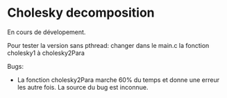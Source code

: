 Cholesky decomposition
======================

En cours de dévelopement.

Pour tester la version sans pthread:
  changer dans le main.c la fonction cholesky1 à cholesky2Para
  
Bugs:

- La fonction cholesky2Para marche 60% du temps et donne une erreur les autre fois. La source du bug est inconnue.
